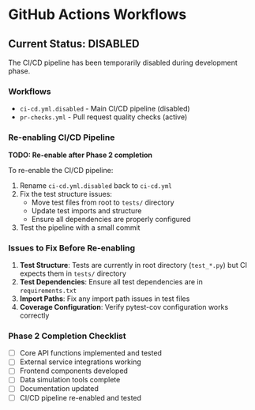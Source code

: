 # GitHub Actions Workflows

## Current Status: DISABLED

The CI/CD pipeline has been temporarily disabled during development phase.

### Workflows

- `ci-cd.yml.disabled` - Main CI/CD pipeline (disabled)
- `pr-checks.yml` - Pull request quality checks (active)

### Re-enabling CI/CD Pipeline

**TODO: Re-enable after Phase 2 completion**

To re-enable the CI/CD pipeline:

1. Rename `ci-cd.yml.disabled` back to `ci-cd.yml`
2. Fix the test structure issues:
   - Move test files from root to `tests/` directory
   - Update test imports and structure
   - Ensure all dependencies are properly configured
3. Test the pipeline with a small commit

### Issues to Fix Before Re-enabling

1. **Test Structure**: Tests are currently in root directory (`test_*.py`) but CI expects them in `tests/` directory
2. **Test Dependencies**: Ensure all test dependencies are in `requirements.txt`
3. **Import Paths**: Fix any import path issues in test files
4. **Coverage Configuration**: Verify pytest-cov configuration works correctly

### Phase 2 Completion Checklist

- [ ] Core API functions implemented and tested
- [ ] External service integrations working
- [ ] Frontend components developed
- [ ] Data simulation tools complete
- [ ] Documentation updated
- [ ] CI/CD pipeline re-enabled and tested
